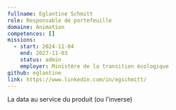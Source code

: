 ```yaml
---
fullname: Eglantine Schmitt
role: Responsable de portefeuille
domaine: Animation
competences: []
missions:
  - start: 2024-11-04
    end: 2027-11-03
    status: admin
    employer: Ministère de la transition écologique
github: eglantine
link: https://www.linkedin.com/in/egschmitt/
---
```

La data au service du produit (ou l'inverse)
